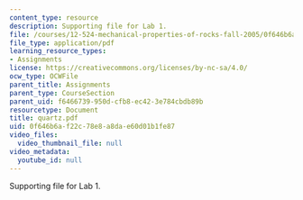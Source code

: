 ```yaml
---
content_type: resource
description: Supporting file for Lab 1.
file: /courses/12-524-mechanical-properties-of-rocks-fall-2005/0f646b6af22c78e8a8dae60d01b1fe87_quartz.pdf
file_type: application/pdf
learning_resource_types:
- Assignments
license: https://creativecommons.org/licenses/by-nc-sa/4.0/
ocw_type: OCWFile
parent_title: Assignments
parent_type: CourseSection
parent_uid: f6466739-950d-cfb8-ec42-3e784cbdb89b
resourcetype: Document
title: quartz.pdf
uid: 0f646b6a-f22c-78e8-a8da-e60d01b1fe87
video_files:
  video_thumbnail_file: null
video_metadata:
  youtube_id: null
---
```

Supporting file for Lab 1.